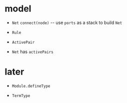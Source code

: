 # model

- `Net` `connect(node)` -- use `ports` as a stack to build `Net`

- `Rule`
- `ActivePair`
- `Net` has `activePairs`

# later

- `Module.defineType`

- `TermType`
